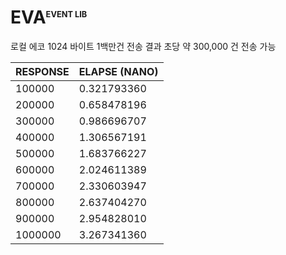 __EVA<sup style="font-size: .8rem">EVENT LIB</sup>__
====================================================

로컬 에코 1024 바이트 1백만건 전송 결과 초당 약 300,000 건 전송 가능

| RESPONSE | ELAPSE (NANO) |
| -------- | ------------- |
|  100000  | 0.321793360   |
|  200000  | 0.658478196   |
|  300000  | 0.986696707   |
|  400000  | 1.306567191   |
|  500000  | 1.683766227   |
|  600000  | 2.024611389   |
|  700000  | 2.330603947   |
|  800000  | 2.637404270   |
|  900000  | 2.954828010   |
| 1000000  | 3.267341360   |

<!-- A full-featured and high-performance (see benchmark) event loop that is loosely modelled after libevent, but without its limitations and bugs. It is used in GNU Virtual Private Ethernet, rxvt-unicode, auditd, the Deliantra MORPG Server and Client, and many other programs. -->
